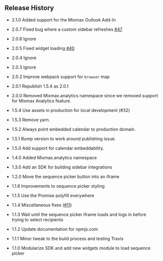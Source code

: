 ## Release History

- 2.1.0 Added support for the Mixmax Outlook Add-In

- 2.0.7 Fixed bug where a custom sidebar refreshes [#47](https://github.com/mixmaxhq/mixmax-sdk-js/pull/46)

- 2.0.6 Ignore

- 2.0.5 Fixed widget loading [#40](https://github.com/mixmaxhq/mixmax-sdk-js/pull/40)

- 2.0.4 Ignore

- 2.0.3 Ignore

- 2.0.2 Improve webpack support for `browser` map

- 2.0.1 Republish 1.5.4 as 2.0.1

- 2.0.0 Removed Mixmax.analytics namespace since we removed support for Mixmax Analytics feature.

- 1.5.4 Use assets in production for local development (#32)

- 1.5.3 Remove yarn.

- 1.5.2 Always point embedded calendar to production domain.

- 1.5.1 Bump version to work around publishing issue.

- 1.5.0 Add support for calendar embeddability.

- 1.4.0 Added Mixmax.analytics namespace

- 1.3.0 Add an SDK for building sidebar integrations

- 1.2.0 Move the sequence picker button into an iframe

- 1.1.6 Improvements to sequence picker styling

- 1.1.5 Use the Promise polyfill everywhere

- 1.1.4 Miscellaneous fixes ([#11](https://github.com/mixmaxhq/mixmax-sdk-js/pull/11))

- 1.1.3 Wait until the sequence picker iframe loads and logs in before trying to select recipients

- 1.1.2 Update documentation for npmjs.com

- 1.1.1 Minor tweak to the build process and testing Travis

- 1.1.0 Modularize SDK and add new widgets module to load sequence picker
